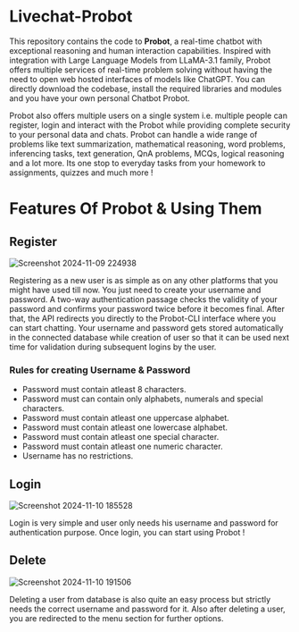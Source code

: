 # Livechat-Probot
This repository contains the code to **Probot**, a real-time chatbot with exceptional reasoning and human interaction capabilities. Inspired with integration with Large Language Models from LLaMA-3.1 family, Probot offers multiple services of real-time problem solving without having the need to open web hosted interfaces of models like ChatGPT. You can directly download the codebase, install the required libraries and modules and you have your own personal Chatbot Probot.

 Probot also offers multiple users on a single system i.e. multiple people can register, login and interact with the Probot while providing complete security to your personal data and chats. Probot can handle a wide range of problems like text summarization, mathematical reasoning, word problems, inferencing tasks, text generation, QnA problems, MCQs, logical reasoning and a lot more. Its one stop to everyday tasks from your homework to assignments, quizzes and much more !

 # Features Of Probot & Using Them
## Register
![Screenshot 2024-11-09 224938](https://github.com/user-attachments/assets/6b52b20b-0e02-4cc8-a150-a652e7ba9536)

Registering as a new user is as simple as on any other platforms that you might have used till now. You just need to create your username and password. A two-way authentication passage checks the validity of your password and confirms your password twice before it becomes final. After that, the API redirects you directly to the Probot-CLI interface where you can start chatting. Your username and password gets stored automatically in the connected database while creation of user so that it can be used next time for validation during subsequent logins by the user.

### Rules for creating Username & Password
- Password must contain atleast 8 characters.
- Password must can contain only alphabets, numerals and special characters.
- Password must contain atleast one uppercase alphabet.
- Password must contain atleast one lowercase alphabet.
- Password must contain atleast one special character.
- Password must contain atleast one numeric character.
- Username has no restrictions.


## Login
![Screenshot 2024-11-10 185528](https://github.com/user-attachments/assets/6e6345f3-d347-43d3-8574-b9f92eacb1d8)

Login is very simple and user only needs his username and password for authentication purpose. Once login, you can start using Probot !


## Delete 
![Screenshot 2024-11-10 191506](https://github.com/user-attachments/assets/cefc28b9-bcf8-4ab8-a69d-99b7318970b5)

Deleting a user from database is also quite an easy process but strictly needs the correct username and password for it. Also after deleting a user, you are redirected to the menu section for further options.



